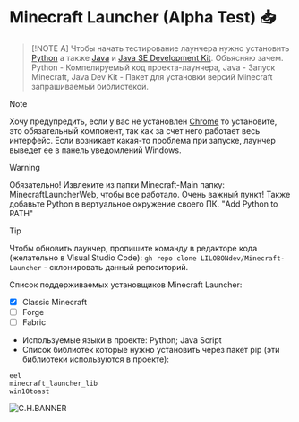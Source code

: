 # Minecraft Launcher (Alpha Test) 📥
> [!NOTE A]
> Чтобы начать тестирование лаунчера нужно установить [Python](https://www.python.org/downloads/) а также [Java](https://www.java.com/ru/) и [Java SE Development Kit](https://www.oracle.com/java/technologies/downloads/).
Объясняю зачем. Python - Компелируемый код проекта-лаунчера, Java - Запуск Minecraft, Java Dev Kit - Пакет для установки версий Minecraft запрашиваемый библиотекой.

> [!NOTE]
> Хочу предупредить, если у вас не установлен [Chrome](https://www.google.com/chrome/) то установите, это обязательный компонент, так как за счет него работает весь интерфейс.
Если возникает какая-то проблема при запуске, лаунчер выведет ее в панель уведомлений Windows.

> [!WARNING]
> Обязательно! Извлеките из папки Minecraft-Main папку: MinecraftLauncherWeb, чтобы все работало. Очень важный пункт! Также добавьте Python в вертуальное окружение своего ПК. "Add Python to PATH"

> [!TIP]
> Чтобы обновить лаунчер, пропишите команду в редакторе кода (желательно в Visual Studio Code): `gh repo clone LILOBONdev/Minecraft-Launcher` - склонировать данный репозиторий.

Список поддерживаемых установщиков Minecraft Launcher:
- [x] Classic Minecraft
- [ ] Forge
- [ ] Fabric <br>
* Используемые языки в проекте: Python; Java Script <br>
* Список библиотек которые нужно установить через пакет pip (эти библиотеки используются в проекте):
```
eel
minecraft_launcher_lib
win10toast
```
![C.H.BANNER](https://cdn.discordapp.com/attachments/1271329696377733186/1285962928046080070/chrome_SIjc6gXCjm.png?ex=66ec2dce&is=66eadc4e&hm=a59ba0385f10cf967d9b271dc53237f34fc40ce98bcb7cc7e4d1e4e12152df50&)
